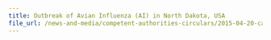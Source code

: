 ```yaml
---
title: Outbreak of Avian Influenza (AI) in North Dakota, USA 
file_url: /news-and-media/competent-authorities-circulars/2015-04-20-ca.pdf
---
```

